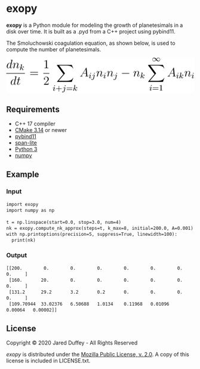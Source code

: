 # exopy #

**exopy** is a Python module for modeling the growth of planetesimals in a disk over time. It is built as a .pyd from a C++ project using pybind11.

The Smoluchowski coagulation equation, as shown below, is used to compute the number of planetesimals.

![coagulation_equation.svg](/assets/coagulation_equation.svg "Coagulation Equation")

## Requirements ##

+ C++ 17 compiler
+ [CMake 3.14](https://cmake.org/) or newer
+ [pybind11](https://github.com/pybind/pybind11)
+ [span-lite](https://github.com/martinmoene/span-lite)
+ [Python 3](https://www.python.org/)
+ [numpy](https://numpy.org/)

## Example ##

### Input ###

```
import exopy
import numpy as np

t = np.linspace(start=0.0, stop=3.0, num=4)
nk = exopy.compute_nk_approx(steps=t, k_max=8, initial=200.0, A=0.001)
with np.printoptions(precision=5, suppress=True, linewidth=100):
  print(nk)
```

### Output ###

```
[[200.        0.        0.        0.        0.        0.        0.        0.     ]
 [160.       20.        0.        0.        0.        0.        0.        0.     ]
 [131.2      29.2       3.2       0.2       0.        0.        0.        0.     ]
 [109.70944  33.02376   6.50688   1.0134    0.11968   0.01096   0.00064   0.00002]]
```

## License ##

Copyright &copy; 2020 Jared Duffey - All Rights Reserved

*exopy* is distributed under the [Mozilla Public License, v. 2.0](https://www.mozilla.org/en-US/MPL/2.0/). A copy of this license is included in LICENSE.txt.

